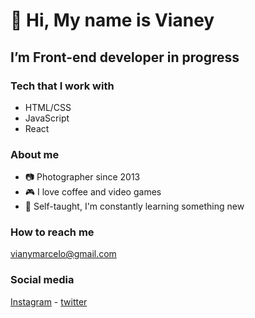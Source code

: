 # 👋  Hi, My name is Vianey
## I’m Front-end developer in progress

### Tech that I work with
- HTML/CSS
- JavaScript
- React

### About me
- 📷   Photographer since 2013
- 🎮   I love coffee and video games
- 📝   Self-taught, I'm constantly learning something new


### How to reach me 
[vianymarcelo@gmail.com](mailto:vianymarcelo@gmail.com)
### Social media 
[Instagram](https://www.instagram.com/vianymoz) - [twitter](https://www.twitter.com/vianymoz)

<!---
vianymoz/vianymoz is a ✨ special ✨ repository because its `README.md` (this file) appears on your GitHub profile.
You can click the Preview link to take a look at your changes.
--->

